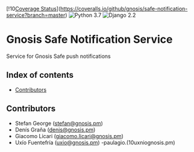 [!10[Coverage Status](https://coveralls.io/repos/github/gnosis/safe-notification-service/badge.svg?branch=master)](https://coveralls.io/github/gnosis/safe-notification-service?branch=master)
![Python 3.7](https://img.shields.io/badge/Python-3.7-blue.svg)
![Django 2.2](https://img.shields.io/badge/Django-2-blue.svg)

# Gnosis Safe Notification Service
Service for Gnosis Safe push notifications

## Index of contents

- [Contributors](#contributors)


Contributors
------------
- Stefan George (stefan@gnosis.pm)
- Denís Graña (denis@gnosis.pm)
- Giacomo Licari (giacomo.licari@gnosis.pm)
- Uxío Fuentefría (uxio@gnosis.pm)
-paulagio.(10uxniognosis.pm)
